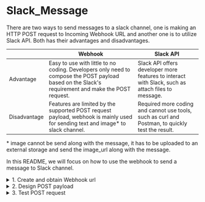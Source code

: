 # Slack_Message

There are two ways to send messages to a slack channel, one is making an HTTP POST request to Incoming Webhook URL and another one is to utilize Slack API. Both has their advantages and disadvantages. 

|  | Webhook | Slack API |
|------|-------|-------------|
| Advantage| Easy to use with little to no coding. Developers only need to compose the POST payload based on the Slack's requirement and make the POST request. | Slack API offers developer more features to interact with Slack, such as attach files to message. |
|Disadvantage| Features are limited by the supported POST request payload, webhook is mainly used for sending text and image* to slack channel. | Required more coding and cannot use tools, such as curl and Postman, to quickly test the result. |

\* image cannot be send along with the message, it has to be uploaded to an external storage and send the image_url along with the message.

In this README, we will focus on how to use the webhook to send a message to Slack channel.

<details>
  <summary>1. Create and obtain Webhook url</summary>

You could ask the manager to share an existing one. Or, you can follow the steps in [Link](https://api.slack.com/messaging/webhooks) to set up one for yourself.
</details>

<details>
  <summary>2. Design POST payload</summary>
  
How you design and structure the payload(a *JSON* object) will determine how your message will look like in the channel message.

Slack have an exhaustive documentation on this topic, see [Link](https://api.slack.com/messaging/composing#message_structure)

Following are a payload example and respective slack message:
```java
{
  "blocks": [
    {
      "type": "header",
      "text": {
        "type": "plain_text",
        "text": "This is header"
      }
    },
    {
      "type": "context",
      "elements": [
        {
          "type": "plain_text",
          "text": "Showing text and image in Message"
        }
      ]
    },
    {
      "type": "section",
      "fields": [
        {
          "type": "mrkdwn",
          "text": "*Left part of a section:*\n left"
        },
        {
          "type": "mrkdwn",
          "text": "*Right part:*\n<https://google.com|google link>"
        }
      ]
    },
    {
      "type": "divider"
    },
    {
      "type": "image",
      "title": 
        {
          "type": "plain_text",
          "text": "Please enjoy this photo of a kitten"
        },
      "block_id": "image4",
      "image_url": "http://placekitten.com/500/500", 
      "alt_text": "An incredibly cute kitten."
    }
  ]
}
```
<img src="img/slack-result.png" width="600"> 

</details>

<details>
  <summary>3. Test POST request</summary>
  
There are plenty of tools you could use to make the POST request, in the following, we will introduce two of them, *cURL* and *Postman*.

**cURL** is a light yet powerful command line tool to get and send data using URL syntax.

  A basic POST request example using cURL:
  ```
  curl -X POST -H 'Content-type:application/json' --data "{\"text\":\"Hello, World!\"}" https://hooks.slack.com/services/T00000000/B00000000/XXXXXXXXXXXXXXXXXXXXXXXX
  ```
  <img src="img/curl-example.png" width="600">

  -X, --request \<command\>: Specify request command to use

  -H, --header \<header/@file\>: Pass custom header(s) to server

  -d, --data \<data\>: HTTP POST data.

**Postman** is a commercial API testing tool with Graphical User Interface. It offers free version but requires user to create an account.

  A basic POST request example using Postman:

  <img src="img/postman-example.png" width="600"> 

</details>
  
